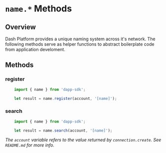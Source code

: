 # `name.*` Methods

## Overview

Dash Platform provides a unique naming system across it's network. The following methods serve as helper functions to abstract boilerplate code from application develoment.

## Methods

### register
```js
    import { name } from 'dapp-sdk';

    let result = name.register(account, '[name]');
```

### search
```js
    import { name } from 'dapp-sdk';

    let result = name.search(account, '[name]');
```

*The `account` variable refers to the value returned by `connection.create`. See `README.md` for more info.*